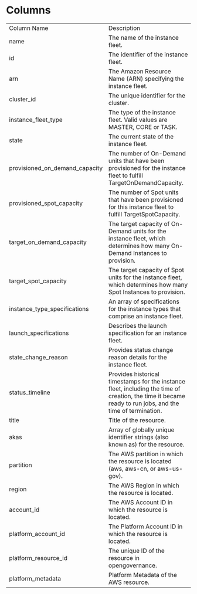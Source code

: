 # Columns  

<table>
	<tr><td>Column Name</td><td>Description</td></tr>
	<tr><td>name</td><td>The name of the instance fleet.</td></tr>
	<tr><td>id</td><td>The identifier of the instance fleet.</td></tr>
	<tr><td>arn</td><td>The Amazon Resource Name (ARN) specifying the instance fleet.</td></tr>
	<tr><td>cluster_id</td><td>The unique identifier for the cluster.</td></tr>
	<tr><td>instance_fleet_type</td><td>The type of the instance fleet. Valid values are MASTER, CORE or TASK.</td></tr>
	<tr><td>state</td><td>The current state of the instance fleet.</td></tr>
	<tr><td>provisioned_on_demand_capacity</td><td>The number of On-Demand units that have been provisioned for the instance fleet to fulfill TargetOnDemandCapacity.</td></tr>
	<tr><td>provisioned_spot_capacity</td><td>The number of Spot units that have been provisioned for this instance fleet to fulfill TargetSpotCapacity.</td></tr>
	<tr><td>target_on_demand_capacity</td><td>The target capacity of On-Demand units for the instance fleet, which determines how many On-Demand Instances to provision.</td></tr>
	<tr><td>target_spot_capacity</td><td>The target capacity of Spot units for the instance fleet, which determines how many Spot Instances to provision.</td></tr>
	<tr><td>instance_type_specifications</td><td>An array of specifications for the instance types that comprise an instance fleet.</td></tr>
	<tr><td>launch_specifications</td><td>Describes the launch specification for an instance fleet.</td></tr>
	<tr><td>state_change_reason</td><td>Provides status change reason details for the instance fleet.</td></tr>
	<tr><td>status_timeline</td><td>Provides historical timestamps for the instance fleet, including the time of creation, the time it became ready to run jobs, and the time of termination.</td></tr>
	<tr><td>title</td><td>Title of the resource.</td></tr>
	<tr><td>akas</td><td>Array of globally unique identifier strings (also known as) for the resource.</td></tr>
	<tr><td>partition</td><td>The AWS partition in which the resource is located (aws, aws-cn, or aws-us-gov).</td></tr>
	<tr><td>region</td><td>The AWS Region in which the resource is located.</td></tr>
	<tr><td>account_id</td><td>The AWS Account ID in which the resource is located.</td></tr>
	<tr><td>platform_account_id</td><td>The Platform Account ID in which the resource is located.</td></tr>
	<tr><td>platform_resource_id</td><td>The unique ID of the resource in opengovernance.</td></tr>
	<tr><td>platform_metadata</td><td>Platform Metadata of the AWS resource.</td></tr>
</table>